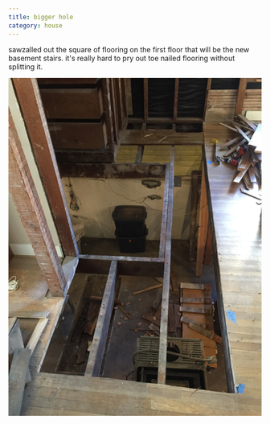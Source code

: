 ```yaml
---
title: bigger hole
category: house
---
```


sawzalled out the square of flooring on the first floor that will be the new basement stairs.
it's really hard to pry out toe nailed flooring without splitting it.

![removing the flooring around the hearth where the new basement stairs will go](/house/IMG_9979.jpg)
